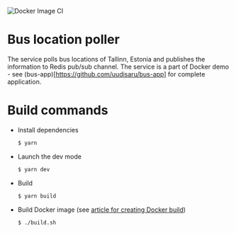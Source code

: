 ![Docker Image CI](https://github.com/uudisaru/bus-poller/workflows/Docker%20Image%20CI/badge.svg)

# Bus location poller

The service polls bus locations of Tallinn, Estonia and publishes the information to Redis pub/sub channel.
The service is a part of Docker demo - see (bus-app)[https://github.com/uudisaru/bus-app] for complete application.

# Build commands

- Install dependencies

    ```bash
    $ yarn
    ```

- Launch the dev mode

    ```bash
    $ yarn dev
    ```

- Build

    ```bash
    $ yarn build
    ```

- Build Docker image (see [article for creating Docker build](https://medium.com/trendyol-tech/how-we-reduce-node-docker-image-size-in-3-steps-ff2762b51d5a))

    ```bash
    $ ./build.sh
    ```
